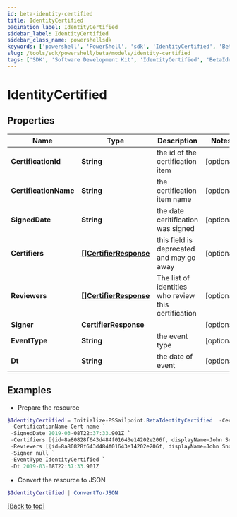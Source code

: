 ```yaml
---
id: beta-identity-certified
title: IdentityCertified
pagination_label: IdentityCertified
sidebar_label: IdentityCertified
sidebar_class_name: powershellsdk
keywords: ['powershell', 'PowerShell', 'sdk', 'IdentityCertified', 'BetaIdentityCertified'] 
slug: /tools/sdk/powershell/beta/models/identity-certified
tags: ['SDK', 'Software Development Kit', 'IdentityCertified', 'BetaIdentityCertified']
---
```



# IdentityCertified

## Properties

Name | Type | Description | Notes
------------ | ------------- | ------------- | -------------
**CertificationId** | **String** | the id of the certification item | [optional] 
**CertificationName** | **String** | the certification item name | [optional] 
**SignedDate** | **String** | the date ceritification was signed | [optional] 
**Certifiers** | [**[]CertifierResponse**](certifier-response) | this field is deprecated and may go away | [optional] 
**Reviewers** | [**[]CertifierResponse**](certifier-response) | The list of identities who review this certification | [optional] 
**Signer** | [**CertifierResponse**](certifier-response) |  | [optional] 
**EventType** | **String** | the event type | [optional] 
**Dt** | **String** | the date of event | [optional] 

## Examples

- Prepare the resource
```powershell
$IdentityCertified = Initialize-PSSailpoint.BetaIdentityCertified  -CertificationId 2c91808a77ff216301782327a50f09bf `
 -CertificationName Cert name `
 -SignedDate 2019-03-08T22:37:33.901Z `
 -Certifiers [{id=8a80828f643d484f01643e14202e206f, displayName=John Snow}] `
 -Reviewers [{id=8a80828f643d484f01643e14202e206f, displayName=John Snow}] `
 -Signer null `
 -EventType IdentityCertified `
 -Dt 2019-03-08T22:37:33.901Z
```

- Convert the resource to JSON
```powershell
$IdentityCertified | ConvertTo-JSON
```


[[Back to top]](#) 

